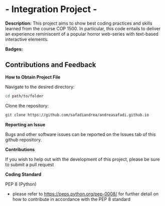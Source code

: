 # - Integration Project -

**Description:** This project aims to show best coding practices and skills learned from the course COP 1500.
In particular, this code entails to deliver an experience reminiscent of a popular horror web-series with text-based interactive elements. 

**Badges:**


## Contributions and Feedback

**How to Obtain Project File**

Navigate to the desired directory:
```bash
cd path/to/folder
```

Clone the repository:
```bash
git clone https://github.com/safadiandrea/andreasafadi.github.io
```

**Reporting an Issue** 

Bugs and other software issues can be reported on the Issues tab of this github repository. 

**Contributions**

If you wish to help out with the development of this project, please be sure to submit a pull request 

**Coding Standard**

PEP 8 (Python)
- please refer to https://peps.python.org/pep-0008/ for further detail on how to contribute in accordance with the PEP 8 standard
  

